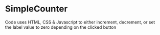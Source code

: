 # SimpleCounter
Code uses HTML, CSS & Javascript to either increment, decrement, or set the label value to zero depending on the clicked button
